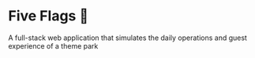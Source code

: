 # Five Flags 🎡

A full-stack web application that simulates the daily operations and guest experience of a theme park